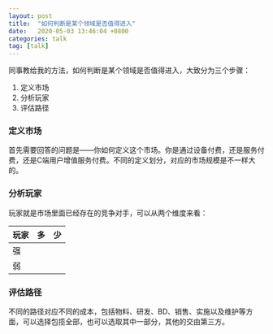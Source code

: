 ```yaml
---
layout: post
title:  "如何判断是某个领域是否值得进入"
date:   2020-05-03 13:46:04 +0800
categories: talk
tag: [talk]
---
```


同事教给我的方法，如何判断是某个领域是否值得进入，大致分为三个步骤：

1. 定义市场
1. 分析玩家
1. 评估路径

<!-- more -->

### 定义市场
首先需要回答的问题是——你如何定义这个市场。你是通过设备付费，还是服务付费，还是C端用户增值服务付费。不同的定义划分，对应的市场规模是不一样大的。

### 分析玩家
玩家就是市场里面已经存在的竞争对手，可以从两个维度来看：

| 玩家 | 多 | 少 |
| --- | --- | --- |
| 强 |  |  |
| 弱 |  |  |


### 评估路径
不同的路径对应不同的成本，包括物料、研发、BD、销售、实施以及维护等方面，可以选择包揽全部，也可以选取其中一部分，其他的交由第三方。
